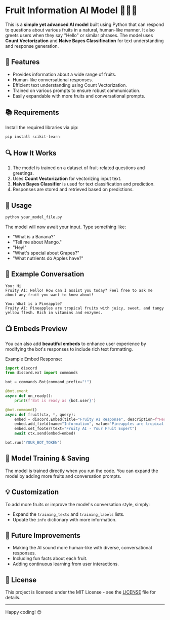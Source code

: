 # Fruit Information AI Model 🍎🍌🍇

This is a **simple yet advanced AI model** built using Python that can respond to questions about various fruits in a natural, human-like manner. It also greets users when they say "Hello" or similar phrases. The model uses **Count Vectorization** and **Naive Bayes Classification** for text understanding and response generation.

## 📌 Features
- Provides information about a wide range of fruits.
- Human-like conversational responses.
- Efficient text understanding using Count Vectorization.
- Trained on various prompts to ensure robust communication.
- Easily expandable with more fruits and conversational prompts.

## 📚 Requirements
Install the required libraries via pip:
```bash
pip install scikit-learn
```

## 🔍 How It Works
1. The model is trained on a dataset of fruit-related questions and greetings.
2. Uses **Count Vectorization** for vectorizing input text.
3. **Naive Bayes Classifier** is used for text classification and prediction.
4. Responses are stored and retrieved based on predictions.

## 🚀 Usage
```bash
python your_model_file.py
```
The model will now await your input. Type something like:
- "What is a Banana?"
- "Tell me about Mango."
- "Hey!"
- "What's special about Grapes?"
- "What nutrients do Apples have?"

## 🤖 Example Conversation
```plaintext
You: Hi
Fruity AI: Hello! How can I assist you today? Feel free to ask me about any fruit you want to know about!

You: What is a Pineapple?
Fruity AI: Pineapples are tropical fruits with juicy, sweet, and tangy yellow flesh. Rich in vitamins and enzymes.
```

## 📺 Embeds Preview
You can also add **beautiful embeds** to enhance user experience by modifying the bot's responses to include rich text formatting.

Example Embed Response:
```python
import discord
from discord.ext import commands

bot = commands.Bot(command_prefix="!")

@bot.event
async def on_ready():
    print(f'Bot is ready as {bot.user}')

@bot.command()
async def fruit(ctx, *, query):
    embed = discord.Embed(title="Fruity AI Response", description=f"Here's what I found about {query}:", color=0x00ff00)
    embed.add_field(name="Information", value="Pineapples are tropical fruits with juicy, sweet, and tangy yellow flesh. Rich in vitamins and enzymes.", inline=False)
    embed.set_footer(text="Fruity AI - Your Fruit Expert")
    await ctx.send(embed=embed)

bot.run('YOUR_BOT_TOKEN')
```

## 📁 Model Training & Saving
The model is trained directly when you run the code. You can expand the model by adding more fruits and conversation prompts.

## 💡 Customization
To add more fruits or improve the model's conversation style, simply:
- Expand the `training_texts` and `training_labels` lists.
- Update the `info` dictionary with more information.

## 🌟 Future Improvements
- Making the AI sound more human-like with diverse, conversational responses.
- Including fun facts about each fruit.
- Adding continuous learning from user interactions.

## 📜 License
This project is licensed under the MIT License - see the [LICENSE](LICENSE) file for details.

---
Happy coding! 😊

